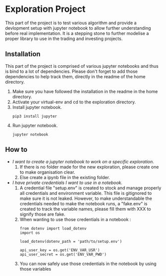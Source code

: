 # Exploration Project

This part of the project is to test various algorithm and provide a devlopment setup with jupyter notebook to allow further understanding before real implementation. It is a stepping stone to further modelise a proper library to use in the trading and investing projects.

## Installation
This part of the project is comprised of various jupyter notebooks and thus is bind to a lot of dependencies. Please don't forget to add those dependencies to help track them, directly in the readme of the home directory.

1. Make sure you have followed the installation in the readme in the home directory.
2. Activate your virtual-env and cd to the exploration directory.
3. Install jupyter notebook.
    ```
    pip3 install jupyter
    ```
4. Run jupyter notebook.
    ```
    jupyter notebook
    ```

## How to
- *I want to create a jupyter notebook to work on a specific exploration.*
    1. If there is no folder made for the new exploration, please create one to make organisation clear.
    2. Else create a ipynb file in the existing folder.
- *I have private credentials I want to use in a notebook.*
    1. A credential file "setup.env" is created to stock and manage properly all credentials and environment variable. This file is gitignored to make sure it is not leaked. However, to make understandable the credentials needed to make the notebook runs, a "fake.env" is created to track the variable names, please fill them with XXX to signify those are fake.
    2. When wanting to use those credentials in a notebook :
        ```
        from dotenv import load_dotenv
        import os

        load_dotenv(dotenv_path = 'path/to/setup.env')

        api_user_key = os.get('ENV_VAR_USR')
        api_user_secret = os.get('ENV_VAR_PWD')
        ```
    3. You can now safely use those credentials in the notebook by using those variables
